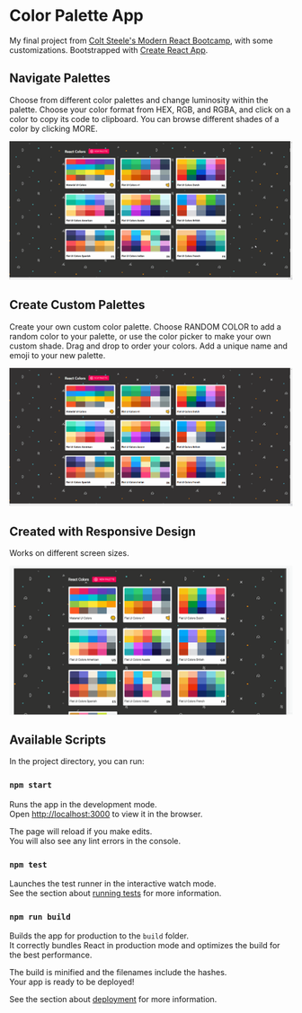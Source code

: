 # Color Palette App

My final project from [Colt Steele's Modern React Bootcamp](https://www.udemy.com/course/modern-react-bootcamp/), with some customizations. Bootstrapped with [Create React App](https://github.com/facebook/create-react-app).


## Navigate Palettes

Choose from different color palettes and change luminosity within the palette. Choose your color format from HEX, RGB, and RGBA, and click on a color to copy its code to clipboard. You can browse different shades of a color by clicking MORE.

![demo of color palette app](demo/color-palette-palettes.gif)


## Create Custom Palettes

Create your own custom color palette. Choose RANDOM COLOR to add a random color to your palette, or use the color picker to make your own custom shade. Drag and drop to order your colors. Add a unique name and emoji to your new palette.

![demo of palette creation](demo/color-palette-demo-newpalette.gif)


## Created with Responsive Design

Works on different screen sizes.

![demo of responsive design](demo/color-palette-demo-responsive.gif)


## Available Scripts

In the project directory, you can run:

### `npm start`

Runs the app in the development mode.\
Open [http://localhost:3000](http://localhost:3000) to view it in the browser.

The page will reload if you make edits.\
You will also see any lint errors in the console.

### `npm test`

Launches the test runner in the interactive watch mode.\
See the section about [running tests](https://facebook.github.io/create-react-app/docs/running-tests) for more information.

### `npm run build`

Builds the app for production to the `build` folder.\
It correctly bundles React in production mode and optimizes the build for the best performance.

The build is minified and the filenames include the hashes.\
Your app is ready to be deployed!

See the section about [deployment](https://facebook.github.io/create-react-app/docs/deployment) for more information.
